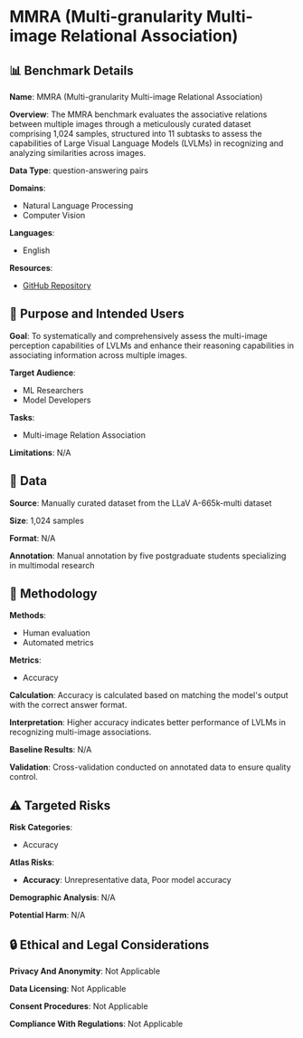 # MMRA (Multi-granularity Multi-image Relational Association)

## 📊 Benchmark Details

**Name**: MMRA (Multi-granularity Multi-image Relational Association)

**Overview**: The MMRA benchmark evaluates the associative relations between multiple images through a meticulously curated dataset comprising 1,024 samples, structured into 11 subtasks to assess the capabilities of Large Visual Language Models (LVLMs) in recognizing and analyzing similarities across images.

**Data Type**: question-answering pairs

**Domains**:
- Natural Language Processing
- Computer Vision

**Languages**:
- English

**Resources**:
- [GitHub Repository](https://github.com/Wusiwei0410/MMRA)

## 🎯 Purpose and Intended Users

**Goal**: To systematically and comprehensively assess the multi-image perception capabilities of LVLMs and enhance their reasoning capabilities in associating information across multiple images.

**Target Audience**:
- ML Researchers
- Model Developers

**Tasks**:
- Multi-image Relation Association

**Limitations**: N/A

## 💾 Data

**Source**: Manually curated dataset from the LLaV A-665k-multi dataset

**Size**: 1,024 samples

**Format**: N/A

**Annotation**: Manual annotation by five postgraduate students specializing in multimodal research

## 🔬 Methodology

**Methods**:
- Human evaluation
- Automated metrics

**Metrics**:
- Accuracy

**Calculation**: Accuracy is calculated based on matching the model's output with the correct answer format.

**Interpretation**: Higher accuracy indicates better performance of LVLMs in recognizing multi-image associations.

**Baseline Results**: N/A

**Validation**: Cross-validation conducted on annotated data to ensure quality control.

## ⚠️ Targeted Risks

**Risk Categories**:
- Accuracy

**Atlas Risks**:
- **Accuracy**: Unrepresentative data, Poor model accuracy

**Demographic Analysis**: N/A

**Potential Harm**: N/A

## 🔒 Ethical and Legal Considerations

**Privacy And Anonymity**: Not Applicable

**Data Licensing**: Not Applicable

**Consent Procedures**: Not Applicable

**Compliance With Regulations**: Not Applicable
